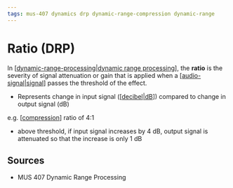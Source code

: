 ```yaml
---
tags: mus-407 dynamics drp dynamic-range-compression dynamic-range
---
```


# Ratio (DRP)

In [[dynamic-range-processing|dynamic range processing]], the **ratio** is the severity of signal attenuation or gain that is applied when a [[audio-signal|signal]] passes the threshold of the effect.

- Represents change in input signal ([[decibel|dB]]) compared to change in output signal (dB)

e.g. [[compression]] ratio of 4:1

- above threshold, if input signal increases by 4 dB, output signal is attenuated so that the increase is only 1 dB

## Sources

- MUS 407 Dynamic Range Processing

[//begin]: # "Autogenerated link references for markdown compatibility"
[dynamic-range-processing|dynamic range processing]: dynamic-range-processing "Dynamic Range Processing"
[audio-signal|signal]: audio-signal "Audio Signal"
[decibel|dB]: decibel "Decibel"
[compression]: compression "Compression"
[//end]: # "Autogenerated link references"
